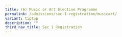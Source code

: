 ```yaml
---
title: (6) Music or Art Elective Programme
permalink: /admissions/sec-1-registration/musicart/
variant: tiptap
description: ""
third_nav_title: Sec 1 Registration
---
```

